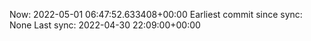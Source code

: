 Now: 2022-05-01 06:47:52.633408+00:00 Earliest commit since sync: None Last sync: 2022-04-30 22:09:00+00:00
